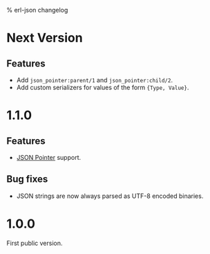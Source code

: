 % erl-json changelog

# Next Version
## Features
- Add `json_pointer:parent/1` and `json_pointer:child/2`.
- Add custom serializers for values of the form `{Type, Value}`.

# 1.1.0
## Features
- [JSON Pointer](https://tools.ietf.org/html/rfc6901) support.
## Bug fixes
- JSON strings are now always parsed as UTF-8 encoded binaries.

# 1.0.0
First public version.
